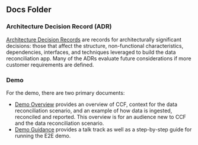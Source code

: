 ## Docs Folder

### Architecture Decision Record (ADR)

[Architecture Decision Records](./docs/adr) are records for architecturally significant decisions: those that affect the structure, non-functional characteristics, dependencies, interfaces, and techniques leveraged to build the data reconciliation app. Many of the ADRs evaluate future considerations if more customer requirements are defined.

### Demo

For the demo, there are two primary documents:

- [Demo Overview](./docs/demo-overview.md) provides an overview of CCF, context for the data reconciliation scenario, and an example of how data is ingested, reconciled and reported. This overview is for an audience new to CCF and the data reconciliation scenario.
- [Demo Guidance](./docs/demo-guidance.md) provides a talk track as well as a step-by-step guide for running the E2E demo.
